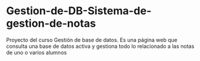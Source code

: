 # Gestion-de-DB-Sistema-de-gestion-de-notas
Proyecto del curso Gestión de base de datos. Es una página web que consulta una base de datos activa y gestiona todo lo relacionado a las notas de uno o varios alumnos

